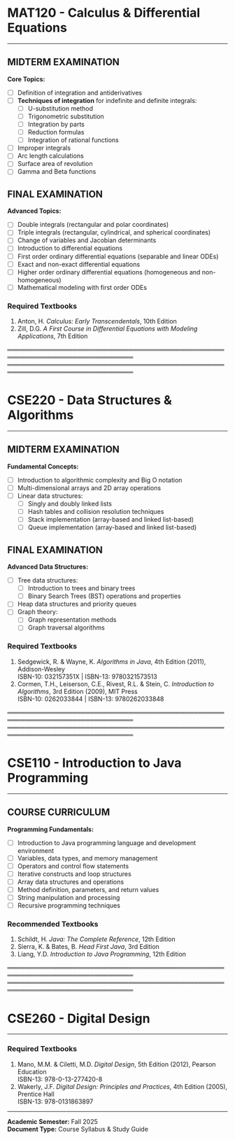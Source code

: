 # MAT120 - Calculus & Differential Equations

---

## **MIDTERM EXAMINATION**

**Core Topics:**
- [ ] Definition of integration and antiderivatives
- [ ] **Techniques of integration** for indefinite and definite integrals:
  - [ ] U-substitution method
  - [ ] Trigonometric substitution
  - [ ] Integration by parts
  - [ ] Reduction formulas
  - [ ] Integration of rational functions
- [ ] Improper integrals
- [ ] Arc length calculations
- [ ] Surface area of revolution
- [ ] Gamma and Beta functions

## **FINAL EXAMINATION**

**Advanced Topics:**
- [ ] Double integrals (rectangular and polar coordinates)
- [ ] Triple integrals (rectangular, cylindrical, and spherical coordinates)
- [ ] Change of variables and Jacobian determinants
- [ ] Introduction to differential equations
- [ ] First order ordinary differential equations (separable and linear ODEs)
- [ ] Exact and non-exact differential equations
- [ ] Higher order ordinary differential equations (homogeneous and non-homogeneous)
- [ ] Mathematical modeling with first order ODEs

### **Required Textbooks**
1. Anton, H. *Calculus: Early Transcendentals*, 10th Edition
2. Zill, D.G. *A First Course in Differential Equations with Modeling Applications*, 7th Edition

═══════════════════════════════════════════════════════════════════════════════
═══════════════════════════════════════════════════════════════════════════════

# CSE220 - Data Structures & Algorithms

---

## **MIDTERM EXAMINATION**

**Fundamental Concepts:**
- [ ] Introduction to algorithmic complexity and Big O notation
- [ ] Multi-dimensional arrays and 2D array operations
- [ ] Linear data structures:
  - [ ] Singly and doubly linked lists
  - [ ] Hash tables and collision resolution techniques
  - [ ] Stack implementation (array-based and linked list-based)
  - [ ] Queue implementation (array-based and linked list-based)

## **FINAL EXAMINATION**

**Advanced Data Structures:**
- [ ] Tree data structures:
  - [ ] Introduction to trees and binary trees
  - [ ] Binary Search Trees (BST) operations and properties
- [ ] Heap data structures and priority queues
- [ ] Graph theory:
  - [ ] Graph representation methods
  - [ ] Graph traversal algorithms

### **Required Textbooks**
1. Sedgewick, R. & Wayne, K. *Algorithms in Java*, 4th Edition (2011), Addison-Wesley  
   ISBN-10: 032157351X | ISBN-13: 9780321573513
2. Cormen, T.H., Leiserson, C.E., Rivest, R.L. & Stein, C. *Introduction to Algorithms*, 3rd Edition (2009), MIT Press  
   ISBN-10: 0262033844 | ISBN-13: 9780262033848

═══════════════════════════════════════════════════════════════════════════════
═══════════════════════════════════════════════════════════════════════════════

# CSE110 - Introduction to Java Programming

---

## **COURSE CURRICULUM**

**Programming Fundamentals:**
- [ ] Introduction to Java programming language and development environment
- [ ] Variables, data types, and memory management
- [ ] Operators and control flow statements
- [ ] Iterative constructs and loop structures
- [ ] Array data structures and operations
- [ ] Method definition, parameters, and return values
- [ ] String manipulation and processing
- [ ] Recursive programming techniques

### **Recommended Textbooks**
1. Schildt, H. *Java: The Complete Reference*, 12th Edition
2. Sierra, K. & Bates, B. *Head First Java*, 3rd Edition
3. Liang, Y.D. *Introduction to Java Programming*, 12th Edition

═══════════════════════════════════════════════════════════════════════════════
═══════════════════════════════════════════════════════════════════════════════

# CSE260 - Digital Design

---

### **Required Textbooks**
1. Mano, M.M. & Ciletti, M.D. *Digital Design*, 5th Edition (2012), Pearson Education  
   ISBN-13: 978-0-13-277420-8
2. Wakerly, J.F. *Digital Design: Principles and Practices*, 4th Edition (2005), Prentice Hall  
   ISBN-13: 978-0131863897

---

**Academic Semester:** Fall 2025  
**Document Type:** Course Syllabus & Study Guide